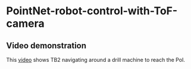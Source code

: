 # PointNet-robot-control-with-ToF-camera

## Video demonstration

This [video](https://drive.google.com/file/d/1Y32wGbo0B1l3KgflX6xStp7I16IVYUCs/view?usp=sharing) shows TB2 navigating around a drill machine to reach the PoI.
